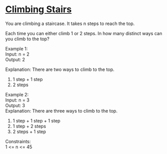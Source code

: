 # [Climbing Stairs](https://leetcode.com/problems/climbing-stairs/)

You are climbing a staircase. It takes n steps to reach the top.  

Each time you can either climb 1 or 2 steps. In how many distinct ways can you climb to the top?  

Example 1:  
Input: n = 2  
Output: 2  

Explanation: There are two ways to climb to the top.  
1. 1 step + 1 step  
2. 2 steps  

Example 2:  
Input: n = 3  
Output: 3  
Explanation: There are three ways to climb to the top.  
1. 1 step + 1 step + 1 step  
2. 1 step + 2 steps  
3. 2 steps + 1 step  

Constraints:  
1 <= n <= 45   